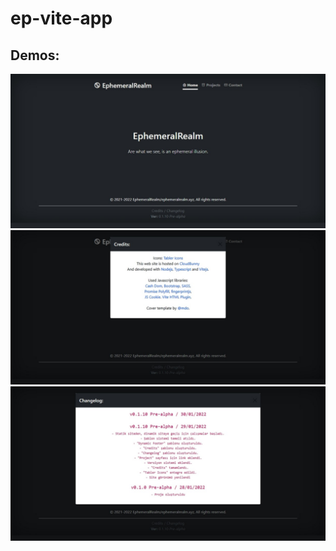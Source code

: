 # ep-vite-app

## Demos:
![Main](demo/main.jpeg)
![Credits](demo/credits.jpeg)
![Changelog](demo/changelog.jpeg)